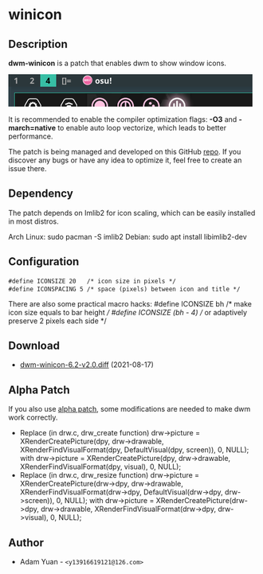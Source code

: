 winicon
========

Description
-----------
**dwm-winicon** is a patch that enables dwm to show window icons.

![screenshots](screenshots.png)

It is recommended to enable the compiler optimization flags: **-O3** and **-march=native** to enable auto loop vectorize, which leads to better performance.

The patch is being managed and developed on this GitHub [repo](https://github.com/AdamYuan/dwm-winicon). If you discover any bugs or have any idea to optimize it, feel free to create an issue there.

Dependency
----------
The patch depends on Imlib2 for icon scaling, which can be easily installed in most distros.

Arch Linux:
	sudo pacman -S imlib2
Debian:
	sudo apt install libimlib2-dev

Configuration
-------------
	#define ICONSIZE 20   /* icon size in pixels */
	#define ICONSPACING 5 /* space (pixels) between icon and title */

There are also some practical macro hacks:
	#define ICONSIZE bh       /* make icon size equals to bar height */
	#define ICONSIZE (bh - 4) /* or adaptively preserve 2 pixels each side */

Download
--------
* [dwm-winicon-6.2-v2.0.diff](dwm-winicon-6.2-v2.0.diff) (2021-08-17)

Alpha Patch
-----------
If you also use [alpha patch](https://dwm.suckless.org/patches/alpha/), some modifications are needed to make dwm work correctly.
* Replace (in drw.c, drw_create function)
	drw->picture = XRenderCreatePicture(dpy, drw->drawable, XRenderFindVisualFormat(dpy, DefaultVisual(dpy, screen)), 0, NULL);
with 
	drw->picture = XRenderCreatePicture(dpy, drw->drawable, XRenderFindVisualFormat(dpy, visual), 0, NULL);
* Replace (in drw.c, drw_resize function)
	drw->picture = XRenderCreatePicture(drw->dpy, drw->drawable, XRenderFindVisualFormat(drw->dpy, DefaultVisual(drw->dpy, drw->screen)), 0, NULL);
with 
	drw->picture = XRenderCreatePicture(drw->dpy, drw->drawable, XRenderFindVisualFormat(drw->dpy, drw->visual), 0, NULL);

Author
------
* Adam Yuan - `<y13916619121@126.com>`
